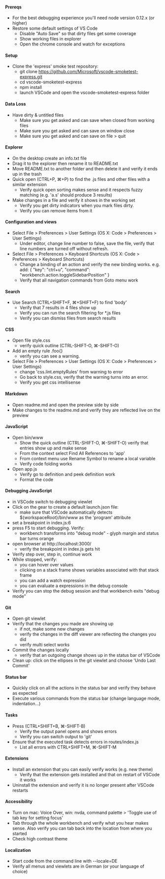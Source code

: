 #### Prereqs

* For the best debugging experience you'll need node version 0.12.x (or higher)
* Restore some default settings of VS Code
  * Disable "Auto Save" so that dirty files get some coverage
  * Show working files in explorer
  * Open the chrome console and watch for exceptions
	
#### Setup

* Clone the 'express' smoke test repository:
  * git clone https://github.com/Microsoft/vscode-smoketest-express.git
  * cd vscode-smoketest-express
  * npm install
  * launch VSCode and open the vscode-smoketest-express folder

#### Data Loss

* Have dirty & untitled files
  * Make sure you get asked and can save when closed from working files
  * Make sure you get asked and can save on window close
  * Make sure you get asked and can save on file > quit

#### Explorer

* On the desktop create an info.txt file
* Drag it to the explorer then rename it to README.txt
* Move README.txt to another folder and then delete it and verify it ends up in the trash
* Quick open (CTRL+P, ⌘+P) to find the .js files and other files with a similar extension
  * Verify quick open sorting makes sense and it respects fuzzy matching (e.g. 'a.s' should produce 3 results)
* Make changes in a file and verify it shows in the working set
  * Verify you get dirty indicators when you mark files dirty.
  * Verify you can remove items from it
	
#### Configuration and views

* Select File > Preferences > User Settings (OS X: Code > Preferences > User Settings) 
  * Under editor, change line number to false, save the file, verify that line numbers are turned off without refresh.
* Select File > Preferences > Keyboard Shortcuts (OS X: Code > Preferences > Keyboard Shortcuts) 
  * Change a binding of an action and verify the new binding works. e.g. add:
		{ "key": "ctrl+u", "command": "workbench.action.toggleSidebarPosition" }
  * Verify that all navigation commands from Goto menu work
	
#### Search
* Use Search (CTRL+SHIFT+F, ⌘+SHIFT+F) to find 'body'
  * Verify that 7 results in 4 files show up
  * Verify you can run the search filtering for *.js files
  * Verify you can dismiss files from search results
		
#### CSS 
* Open file style.css
  * verify quick outline (CTRL-SHIFT-O, ⌘-SHIFT-O)
* Add an empty rule .foo{}
  * verify you can see a warning. 
* Select File > Preferences > User Settings (OS X: Code > Preferences > User Settings) 
  * change 'css.lint.emptyRules' from warning to error
  * Go back to style.css, verify that the warning turns into an error. 
  * Verify you get css intellisense
	
#### Markdown
* Open readme.md and open the preview side by side
* Make changes to the readme.md and verify they are reflected live on the preview
	
#### JavaScript
* Open bin/www
  * Show the quick outline (CTRL-SHIFT-O, ⌘-SHIFT-O) verify that entries show up and make sense
  * From the context select Find All References to 'app'
  * From context menu use Rename Symbol to rename a local variable
  * Verify code folding works
* Open app.js
  * Verify go to definition and peek definition work
  * Format the code

#### Debugging JavaScript
* in VSCode switch to debugging viewlet
* Click on the gear to create a default launch.json file:
  * make sure that VSCode automatically detects ${workspaceRoot}/bin/www as the 'program' attribute
* set a breakpoint in index.js:6
* press F5 to start debugging. Verify:
  * workbench transforms into "debug mode" - glyph margin and status bar turns orange
* open browser at http://localhost:3000/ 
  * verify the breakpoint in index.js gets hit
* Verify step over, step in, continue work
* While stopped, verify:
  * you can hover over values
  * clicking on a stack frame shows variables associated with that stack frame
  * you can add a watch expression
  * you can evaluate a expressions in the debug console
* Verify you can stop the debug session and that workbench exits "debug mode"

#### Git
* Open git viewlet
* Verify that the changes you made are showing up
  * if not, make some new changes
  * verify the changes in the diff viewer are reflecting the changes you did
  * verify multi select works
* Commit the changes locally
  * verify that an outgoing change shows up in the status bar of VSCode
* Clean up: click on the ellipses in the git viewlet and choose 'Undo Last Commit'

#### Status bar
* Quickly click on all the actions in the status bar and verify they behave as expected
* Execute various commands from the status bar (change language mode, indentation…)

#### Tasks
* Press (CTRL+SHIFT+B,  ⌘-SHIFT-B)
  * Verify the output panel opens and shows errors
  * Verify you can switch output to 'git'
* Ensure that the executed task detects errors in routes/index.js
  * List all errors with CTRL+SHIFT+M,  ⌘-SHIFT-M
		
#### Extensions
* Install an extension that you can easily verify works (e.g. new theme)
  * Verify that the extension gets installed and that on restart of VSCode it works
* Uninstall the extension and verify it is no longer present after VSCode restarts

#### Accessibility
* Turn on mac: Voice Over, win: nvda, command palette > 'Toggle use of tab key for setting focus'
* Tab through the whole workbench and verify what you hear makes sense. Also verify you can tab back into the location from where you started 
* Check high contrast theme 
	
#### Localization
* Start code from the command line with --locale=DE
* Verify all menus and viewlets are in German (or your language of choice)